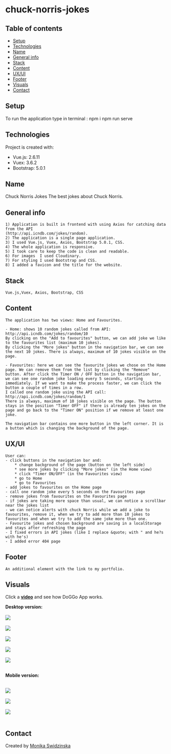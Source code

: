 # chuck-norris-jokes

## Table of contents

-   [Setup](#setup)
-   [Technologies](#technologies)
-   [Name](#name)
-   [General info](#general-info)
-   [Stack](#stack)
-   [Content](#content)
-   [UX/UI](#uxui)
-   [Footer](#footer)
-   [Visuals](#visuals)
-   [Contact](#contact)

## Setup

To run the application type in terminal :
npm i
npm run serve

## Technologies

Project is created with:

-   Vue.js: 2.6.11
-   Vuex: 3.6.2
-   Bootstrap: 5.0.1

## Name

Chuck Norris Jokes
The best jokes about Chuck Norris.

## General info

    1) Application is built in frontend with using Axios for catching data from the API
    (http://api.icndb.com/jokes/random).
    2) The application is a single page application.
    3) I used Vue.js, Vuex, Axios, Bootstrap 5.0.1, CSS.
    4) The whole application is responsive.
    5) I took care to keep the code is clean and readable.
    6) For images  I used Cloudinary.
    7) For styling I used Bootstrap and CSS.
    8) I added a favicon and the title for the website.

## Stack

    Vue.js,Vuex, Axios, Bootstrap, CSS

## Content

    The application has two views: Home and Favourites.

    - Home: shows 10 random jokes called from API: http://api.icndb.com/jokes/random/10
    By clicking on the "Add to favourites" button, we can add joke we like to the favourites list (maximum 10 jokes).
    By clicking the "More jokes" button in the navigation bar, we can see the next 10 jokes. There is always, maximum of 10 jokes visible on the page.

    - Favourites: here we can see the favourite jokes we chose on the Home page. We can remove them from the list by clicking the "Remove" button. After click the Timer ON / OFF button in the navigation bar, we can see one random joke loading every 5 seconds, starting immediately. If we want to make the process faster, we can click the button a couple of times in a row.
    I called one random joke using the API call: http://api.icndb.com/jokes/random/1
    There is always, maximum of 10 jokes visible on the page. The button stays in the position "Timer OFF" if there is already ten jokes on the page and go back to the "Timer ON" position if we remove at least one joke.

    The navigation bar contains one more button in the left corner. It is a button which is changing the background of the page.

## UX/UI

    User can:
    - click buttons in the navigation bar and:
        * change background of the page (button on the left side)
        * see more jokes by clicking "More jokes" (in the Home view)
        * click "Timer ON/OFF" (in the Favourites view)
        * go to Home
        * go to Favourites
    - add jokes to favourites on the Home page
    - call one random joke every 5 seconds on the Favourites page
    - remove jokes from favourites on the Favourites page
    - if jokes are taking more space than usual, we can notice a scrollbar near the jokes list
    - we can notice alerts with chuck Norris while we add a joke to favourites, remove it, when we try to add more than 10 jokes to favourites and when we try to add the same joke more than one.
    - Favourite jokes and chosen background are saving in a localStorage and stays after refreshing the page
    - I fixed errors in API jokes (like I replace &quote; with " and he?s with he's)
    - I added error 404 page

## Footer

    An additional element with the link to my portfolio.

## Visuals

Click a <a href="https://youtu.be/0OLYROgiJqk"><b>video</b></a> and see how DoGGo App works.

<b>Desktop version:</b>
<br><br>
<img src="https://res.cloudinary.com/mokaweb/image/upload/c_scale,w_800/v1621110419/ChuckNorrisJokes/CN1.png" />
<br><br>
<img src="https://res.cloudinary.com/mokaweb/image/upload/c_scale,w_800/v1621110413/ChuckNorrisJokes/CN2.png" />
<br><br>
<img src="https://res.cloudinary.com/mokaweb/image/upload/c_scale,w_800/v1621110411/ChuckNorrisJokes/CN3.png" />
<br><br>
<img src="https://res.cloudinary.com/mokaweb/image/upload/c_scale,w_800/v1621110415/ChuckNorrisJokes/CN4.png" />
<br><br>
<img src="https://res.cloudinary.com/mokaweb/image/upload/c_scale,w_800/v1621112184/ChuckNorrisJokes/CN5.png" />
<br><br>

<b>Mobile version:</b>
<br><br>

<img src="https://res.cloudinary.com/mokaweb/image/upload/c_scale,w_200/v1621112066/ChuckNorrisJokes/CN1-mobile.png" />
<br><br>
<img src="https://res.cloudinary.com/mokaweb/image/upload/c_scale,w_200/v1621112067/ChuckNorrisJokes/CN2-mobile.png" />
<br><br>
<img src="https://res.cloudinary.com/mokaweb/image/upload/c_scale,w_200/v1621112519/ChuckNorrisJokes/CN3-mobile.png" />
<br><br>

## Contact

Created by <a href="https://monikaswidzinska.netlify.app">Monika Swidzinska</a>
